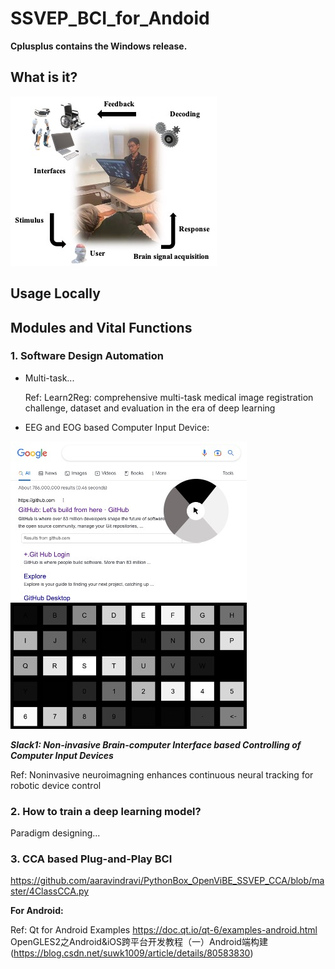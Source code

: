 # SSVEP_BCI_for_Andoid

**Cplusplus contains the Windows release.**


## What is it?


![1](Source/BCI_structure.jpeg)


## Usage Locally


## Modules and Vital Functions

### 1. Software Design Automation

* Multi-task... 
     
   Ref: Learn2Reg: comprehensive multi-task medical image registration challenge, dataset and evaluation in the era of deep learning 
 
* EEG and EOG based Computer Input Device: 
 
![2](Source/Input_device.jpeg)

***Slack1: Non-invasive Brain-computer Interface based Controlling of Computer Input Devices*** 

   Ref: Noninvasive neuroimagning enhances continuous neural tracking for robotic device control

### 2. How to train a deep learning model?

 Paradigm designing...
 
### 3. CCA based Plug-and-Play BCI
 https://github.com/aaravindravi/PythonBox_OpenViBE_SSVEP_CCA/blob/master/4ClassCCA.py

**For Android:** 
 

 Ref: 
 Qt for Android Examples https://doc.qt.io/qt-6/examples-android.html 
 OpenGLES2之Android&iOS跨平台开发教程（一）Android端构建(https://blog.csdn.net/suwk1009/article/details/80583830) 
 
